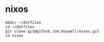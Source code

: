 # nixos

```
mkdir ~/dotfiles
cd ~/dotfiles
git clone git@github.com:boswall/nixos.git
cd nixos
```
